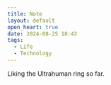 ```yaml
---
title: Note
layout: default
open_heart: true
date: 2024-08-25 18:43
tags:
  - Life
  - Technology
---
```


Liking the Ultrahuman ring so far.
